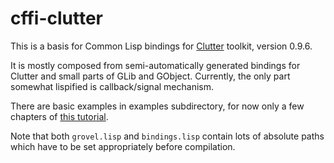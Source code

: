 # cffi-clutter

This is a basis for Common Lisp bindings for [Clutter](http://clutter-project.org/) toolkit, version 0.9.6.

It is mostly composed from semi-automatically generated bindings for Clutter and small parts of GLib and GObject. Currently, the only part somewhat lispified is callback/signal mechanism.

There are basic examples in examples subdirectory, for now only a few chapters of [this tutorial](http://www.openismus.com/documents/clutter_tutorial/0.9/docs/tutorial/html/).

Note that both `grovel.lisp` and `bindings.lisp` contain lots of absolute paths which have to be set appropriately before compilation.